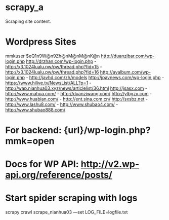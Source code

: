 # scrapy_a
Scraping site content.

# Wordpress Sites
mmkuser     $eQ1n9W@n9Zh@nM@nM@nK@n
http://duanzibar.com/wp-login.php
http://drzhan.com/wp-login.php
	- http://x3.1024lualu.pw/pw/thread.php?fid=15
	- http://x3.1024lualu.pw/pw/thread.php?fid=16
http://avalbum.com/wp-login.php
	- http://javhd.com/zh/models
http://jpavnews.com/wp-login.php
	- https://www.hilive.tv/NewsList/ALL?p=1
	- http://wap.nianhua03.xyz/news/articlelist/36.html
http://jsasx.com
	- http://www.mahua.com/
	- http://duanziwang.com/
http://ylbgzx.com
	- http://www.huabian.com/
	- http://ent.sina.com.cn/
http://sxsbz.net
	- http://www.lashu8.com/
	- http://www.shubao4.com/
	- http://www.shubao888.com/
	
# For backend: {url}/wp-login.php?mmk=open

# Docs for WP API: http://v2.wp-api.org/reference/posts/

# Start spider scraping with logs
scrapy crawl scrape_nianhua03 —set LOG_FILE=logfile.txt